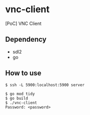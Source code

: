 # vnc-client
[PoC] VNC Client

## Dependency
- sdl2
- go

## How to use

```
$ ssh -L 5900:localhost:5900 server
```

```
$ go mod tidy
$ go build
$ ./vnc-client
Password: <password>
```
